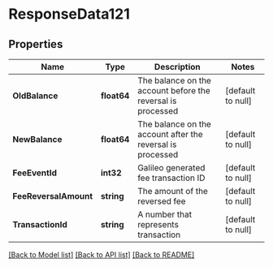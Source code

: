 # ResponseData121

## Properties
Name | Type | Description | Notes
------------ | ------------- | ------------- | -------------
**OldBalance** | **float64** | The balance on the account before the reversal is processed | [default to null]
**NewBalance** | **float64** | The balance on the account after the reversal is processed | [default to null]
**FeeEventId** | **int32** | Galileo generated fee transaction ID | [default to null]
**FeeReversalAmount** | **string** | The amount of the reversed fee | [default to null]
**TransactionId** | **string** | A number that represents transaction | [default to null]

[[Back to Model list]](../README.md#documentation-for-models) [[Back to API list]](../README.md#documentation-for-api-endpoints) [[Back to README]](../README.md)

